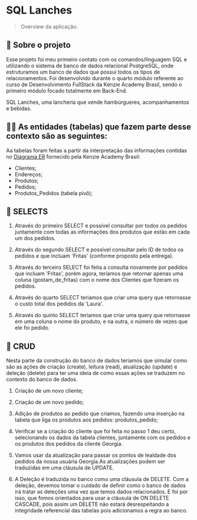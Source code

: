 # SQL Lanches

> Overview da aplicação.
> 

## 📑 Sobre o projeto

Esse projeto foi meu primeiro contato com os comandos/linguagem SQL e utilizando o sistema de banco de dados relacional PostgreSQL, onde estruturamos um banco de dados que possui todos os tipos de relacionamentos. Foi desenvolvido durante o quarto módulo referente ao curso de Desenvolvimento FullStack da Kenzie Academy Brasil, sendo o primeiro módulo focado totalmente em Back-End.

SQL Lanches, uma lancheria que vende hambúrgueres, acompanhamentos e bebidas.

## ✍🏻 As entidades (tabelas) que fazem parte desse contexto são as seguintes:
  Aa tabelas foram feitas a partir da interpretação das informações contidas no [Diagrama ER](https://conteudo-kenzie-fullstack.vercel.app/modulo_4/sprint_3/_entrega/img/sqlanches_der.png) fornecido pela Kenzie Academy Brasil:
- Clientes;
- Endereços;
- Produtos;
- Pedidos;
- Produtos_Pedidos (tabela pivô);

## 📑 SELECTS

1. Através do primeiro SELECT e possível consultar por todos os pedidos juntamente com todas as informações dos produtos que estão em cada um dos pedidos.

2. Através do segundo SELECT e possível consultar pelo ID de todos os pedidos e que incluam 'Fritas' (conforme proposto pela entrega).

3. Através do terceiro SELECT foi feita a consulta novamente por pedidos que incluam 'Fritas', porém agora, teriamos que retornar apenas uma coluna (gostam_de_fritas) com o nome dos Clientes que fizeram os pedidos.

4. Através do quarto SELECT teriamos que criar uma query que retornasse o custo total dos pedidos da 'Laura'.

5. Através do quinto SELECT teriamos que criar uma query que retornasse em uma coluna o nome do produto, e na outra, o número de vezes que ele foi pedido. 

## 📑 CRUD

Nesta parte da construção do banco de dados teriamos que simular como são as ações de criação (create), leitura (read), atualização (update) e deleção (delete) para ter uma ideia de como essas ações se traduzem no contexto do banco de dados. 

1. Criação de um novo cliente;

2. Criação de um novo pedido;

3. Adição de produtos ao pedido que criamos, fazendo uma inserção na tabela que liga os produtos aos pedidos: produtos_pedido;

4. Verificar se a criação do cliente que foi feita no passo 1 deu certo, selecionando os dados da tabela clientes, juntamente com os pedidos e os produtos dos pedidos da cliente Georgia.

5. Vamos usar da atualização para passar os pontos de lealdade dos pedidos da nossa usuária Georgia.As atualizações podem ser traduzidas em uma cláusula de UPDATE.

6. A Deleção é traduzida no banco como uma cláusula de DELETE. Com a deleção, devemos tomar o cuidado de definir como o banco de dados irá tratar as deleções uma vez que temos dados relacionados. E foi por isso, que fomos orientados para usar a cláusula de ON DELETE CASCADE, pois assim um DELETE não estará desrespeitando a integridade referencial das tabelas pois adicionamos a regra ao banco.


